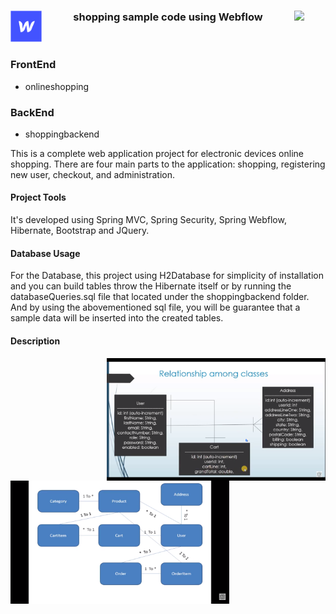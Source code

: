 
<div align="center">
    <img src="https://media.giphy.com/media/tPjlmJzj9Z99vwF5dV/giphy.gif" width="50" align="right"/> 
    <img src="https://github.com/devicons/devicon/blob/master/icons/webflow/webflow-original.svg" width="50" align="left"/> 
    <h3>shopping sample code using Webflow</h3>
</div>

<br>

### FrontEnd
 - onlineshopping

### BackEnd
 - shoppingbackend

This is a complete web application project for electronic devices online shopping. There are four main parts to the application: shopping, registering new user, checkout, and administration. 

#### Project Tools
It's developed using Spring MVC, Spring Security, Spring Webflow, Hibernate, Bootstrap and JQuery.

#### Database Usage
For the Database, this project using H2Database for simplicity of installation and you can build tables throw the Hibernate itself or by running the databaseQueries.sql file that located under the shoppingbackend folder. And by using the abovementioned sql file, you will be guarantee that a sample data will be inserted into the created tables.

#### Description
<img src="./1.png" width="350" align="right">
<img src="./2.png" width="350" align="left">
